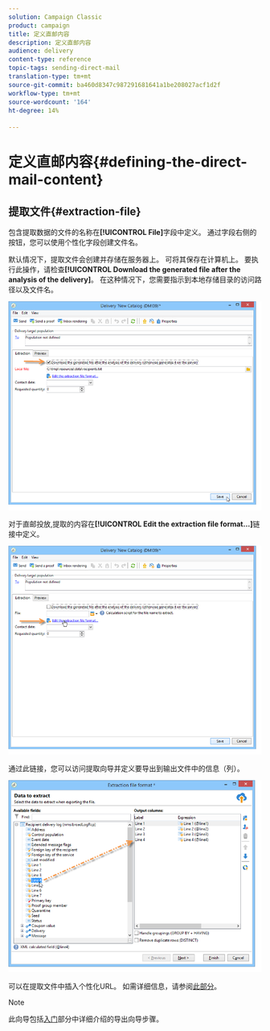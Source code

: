 ```yaml
---
solution: Campaign Classic
product: campaign
title: 定义直邮内容
description: 定义直邮内容
audience: delivery
content-type: reference
topic-tags: sending-direct-mail
translation-type: tm+mt
source-git-commit: ba460d8347c987291681641a1be208027acf1d2f
workflow-type: tm+mt
source-wordcount: '164'
ht-degree: 14%

---
```



# 定义直邮内容{#defining-the-direct-mail-content}

## 提取文件{#extraction-file}

包含提取数据的文件的名称在&#x200B;**[!UICONTROL File]**&#x200B;字段中定义。 通过字段右侧的按钮，您可以使用个性化字段创建文件名。

默认情况下，提取文件会创建并存储在服务器上。 可将其保存在计算机上。 要执行此操作，请检查&#x200B;**[!UICONTROL Download the generated file after the analysis of the delivery]**。 在这种情况下，您需要指示到本地存储目录的访问路径以及文件名。

![](assets/s_ncs_user_mail_delivery_local_file.png)

对于直邮投放,提取的内容在&#x200B;**[!UICONTROL Edit the extraction file format...]**&#x200B;链接中定义。

![](assets/s_ncs_user_mail_delivery_format_link.png)

通过此链接，您可以访问提取向导并定义要导出到输出文件中的信息（列）。

![](assets/s_ncs_user_mail_delivery_format_wz.png)

可以在提取文件中插入个性化URL。 如需详细信息，请参阅[此部分](../../web/using/publishing-a-web-form.md)。

>[!NOTE]
>
>此向导包括[入门](../../platform/using/executing-export-jobs.md)部分中详细介绍的导出向导步骤。
